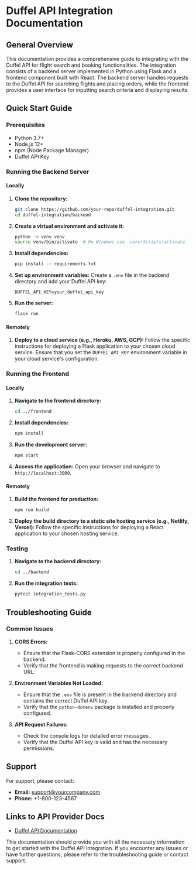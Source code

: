 # Duffel API Integration Documentation

## General Overview

This documentation provides a comprehensive guide to integrating with the Duffel API for flight search and booking functionalities. The integration consists of a backend server implemented in Python using Flask and a frontend component built with React. The backend server handles requests to the Duffel API for searching flights and placing orders, while the frontend provides a user interface for inputting search criteria and displaying results.

## Quick Start Guide

### Prerequisites

- Python 3.7+
- Node.js 12+
- npm (Node Package Manager)
- Duffel API Key

### Running the Backend Server

#### Locally

1. **Clone the repository:**
   ```bash
   git clone https://github.com/your-repo/duffel-integration.git
   cd duffel-integration/backend
   ```

2. **Create a virtual environment and activate it:**
   ```bash
   python -m venv venv
   source venv/bin/activate  # On Windows use `venv\Scripts\activate`
   ```

3. **Install dependencies:**
   ```bash
   pip install -r requirements.txt
   ```

4. **Set up environment variables:**
   Create a `.env` file in the backend directory and add your Duffel API key:
   ```env
   DUFFEL_API_KEY=your_duffel_api_key
   ```

5. **Run the server:**
   ```bash
   flask run
   ```

#### Remotely

1. **Deploy to a cloud service (e.g., Heroku, AWS, GCP):**
   Follow the specific instructions for deploying a Flask application to your chosen cloud service. Ensure that you set the `DUFFEL_API_KEY` environment variable in your cloud service's configuration.

### Running the Frontend

#### Locally

1. **Navigate to the frontend directory:**
   ```bash
   cd ../frontend
   ```

2. **Install dependencies:**
   ```bash
   npm install
   ```

3. **Run the development server:**
   ```bash
   npm start
   ```

4. **Access the application:**
   Open your browser and navigate to `http://localhost:3000`.

#### Remotely

1. **Build the frontend for production:**
   ```bash
   npm run build
   ```

2. **Deploy the build directory to a static site hosting service (e.g., Netlify, Vercel):**
   Follow the specific instructions for deploying a React application to your chosen hosting service.

### Testing

1. **Navigate to the backend directory:**
   ```bash
   cd ../backend
   ```

2. **Run the integration tests:**
   ```bash
   pytest integration_tests.py
   ```

## Troubleshooting Guide

### Common Issues

1. **CORS Errors:**
   - Ensure that the Flask-CORS extension is properly configured in the backend.
   - Verify that the frontend is making requests to the correct backend URL.

2. **Environment Variables Not Loaded:**
   - Ensure that the `.env` file is present in the backend directory and contains the correct Duffel API key.
   - Verify that the `python-dotenv` package is installed and properly configured.

3. **API Request Failures:**
   - Check the console logs for detailed error messages.
   - Verify that the Duffel API key is valid and has the necessary permissions.

## Support

For support, please contact:

- **Email:** support@yourcompany.com
- **Phone:** +1-800-123-4567

## Links to API Provider Docs

- [Duffel API Documentation](https://duffel.com/docs)

This documentation should provide you with all the necessary information to get started with the Duffel API integration. If you encounter any issues or have further questions, please refer to the troubleshooting guide or contact support.